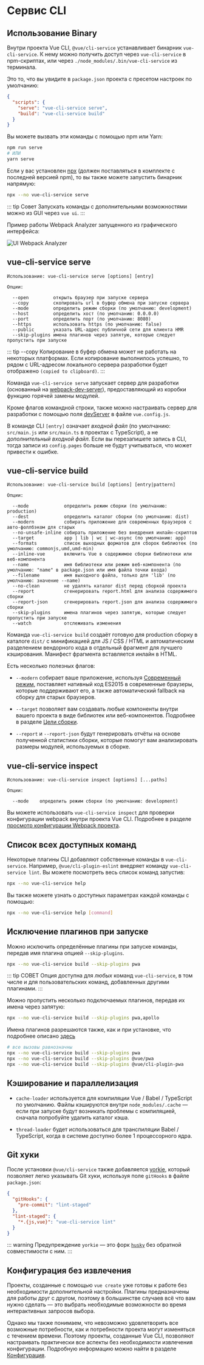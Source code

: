 # Сервис CLI

## Использование Binary

Внутри проекта Vue CLI, `@vue/cli-service` устанавливает бинарник `vue-cli-service`. К нему можно получить доступ через `vue-cli-service` в npm-скриптах, или через `./node_modules/.bin/vue-cli-service` из терминала.

Это то, что вы увидите в `package.json` проекта с пресетом настроек по умолчанию:

```json
{
  "scripts": {
    "serve": "vue-cli-service serve",
    "build": "vue-cli-service build"
  }
}
```

Вы можете вызвать эти команды с помощью npm или Yarn:

```bash
npm run serve
# ИЛИ
yarn serve
```

Если у вас установлен [npx](https://github.com/npm/npx) (должен поставляться в комплекте с последней версией npm), то вы также можете запустить бинарник напрямую:

```bash
npx --no vue-cli-service serve
```

::: tip Совет
Запускать команды с дополнительными возможностями можно из GUI через `vue ui`.
:::

Пример работы Webpack Analyzer запущенного из графического интерфейса:

![UI Webpack Analyzer](/ui-analyzer.png)

## vue-cli-service serve

```
Использование: vue-cli-service serve [options] [entry]

Опции:

  --open         открыть браузер при запуске сервера
  --copy         скопировать url в буфер обмена при запуске сервера
  --mode         определить режим сборки (по умолчанию: development)
  --host         определить хост (по умолчанию: 0.0.0.0)
  --port         определить порт (по умолчанию: 8080)
  --https        использовать https (по умолчанию: false)
  --public       указать URL-адрес публичной сети для клиента HMR
  --skip-plugins имена плагинов через запятую, которые следует пропустить при запуске
```

::: tip --copy
Копирование в буфер обмена может не работать на некоторых платформах. Если копирование выполнилось успешно, то рядом с URL-адресом локального сервера разработки будет отображено `(copied to clipboard)`.
:::

Команда `vue-cli-service serve` запускает сервер для разработки (основанный на [webpack-dev-server](https://github.com/webpack/webpack-dev-server)), предоставляющий из коробки функцию горячей замены модулей.

Кроме флагов командной строки, также можно настраивать сервер для разработки с помощью поля [devServer](../config/#devserver) в файле `vue.config.js`.

В команде CLI `[entry]` означает *входной файл* (по умолчанию: `src/main.js` или `src/main.ts` в проектах с TypeScript), а не *дополнительный входной файл*. Если вы перезапишете запись в CLI, тогда записи из `config.pages` больше не будут учитываться, что может привести к ошибке.

## vue-cli-service build

```
Использование: vue-cli-service build [options] [entry|pattern]

Опции:

  --mode             определить режим сборки (по умолчанию: production)
  --dest             определить каталог сборки (по умолчанию: dist)
  --modern           собирать приложение для современных браузеров с авто-фоллбэком для старых
  --no-unsafe-inline собирать приложение без внедрения инлайн-скриптов
  --target           app | lib | wc | wc-async (по умолчанию: app)
  --formats          список выходных форматов для сборок библиотек (по умолчанию: commonjs,umd,umd-min)
  --inline-vue       включить Vue в содержимое сборки библиотеки или веб-компонента
  --name             имя библиотеки или режим веб-компонента (по умолчанию: "name" в package.json или имя файла точки входа)
  --filename         имя выходного файла, только для 'lib' (по умолчанию: значение --name)
  --no-clean         не удалять каталог dist перед сборкой проекта
  --report           сгенерировать report.html для анализа содержимого сборки
  --report-json      сгенерировать report.json для анализа содержимого сборки
  --skip-plugins     имена плагинов через запятую, которые следует пропустить при запуске
  --watch            отслеживать изменения
```

Команда `vue-cli-service build` создаёт готовую для production сборку в каталоге `dist/` с минификацией для JS / CSS / HTML и автоматическим разделением вендорного кода в отдельный фрагмент для лучшего кэширования. Манифест фрагмента вставляется инлайн в HTML.

Есть несколько полезных флагов:

- `--modern` собирает ваше приложение, используя [Современный режим](./browser-compatibility.md#современный-режим), поставляет нативный код ES2015 в современные браузеры, которые поддерживают его, а также автоматический fallback на сборку для старых браузеров.

- `--target` позволяет вам создавать любые компоненты внутри вашего проекта в виде библиотек или веб-компонентов. Подробнее в разделе [Цели сборки](./build-targets.md).

- `--report` и `--report-json` будут генерировать отчёты на основе полученной статистики сборки, которые помогут вам анализировать размеры модулей, используемых в сборке.

## vue-cli-service inspect

```
Использование: vue-cli-service inspect [options] [...paths]

Опции:

  --mode    определить режим сборки (по умолчанию: development)
```

Вы можете использовать `vue-cli-service inspect` для проверки конфигурации webpack внутри проекта Vue CLI. Подробнее в разделе [просмотр конфигурации Webpack проекта](./webpack.md#просмотр-конфигурации-webpack-проекта).

## Список всех доступных команд

Некоторые плагины CLI добавляют собственные команды в `vue-cli-service`. Например, `@vue/cli-plugin-eslint` внедряет команду `vue-cli-service lint`. Вы можете посмотреть весь список команд запустив:

```bash
npx --no vue-cli-service help
```

Вы также можете узнать о доступных параметрах каждой команды с помощью:

```bash
npx --no vue-cli-service help [command]
```

## Исключение плагинов при запуске

Можно исключить определённые плагины при запуске команды, передав имя плагина опцией `--skip-plugins`.

```bash
npx --no vue-cli-service build --skip-plugins pwa
```

::: tip СОВЕТ
Опция доступна для _любых_ команд `vue-cli-service`, в том числе и для пользовательских команд, добавленных другими плагинами.
:::

Можно пропустить несколько подключаемых плагинов, передав их имена через запятую:

```bash
npx --no vue-cli-service build --skip-plugins pwa,apollo
```

Имена плагинов разрешаются также, как и при установке, что подробнее описано [здесь](./plugins-and-presets.md#установка-пnагинов-в-существующий-проект)

```bash
# все вызовы равнозначны
npx --no vue-cli-service build --skip-plugins pwa
npx --no vue-cli-service build --skip-plugins @vue/pwa
npx --no vue-cli-service build --skip-plugins @vue/cli-plugin-pwa
```

## Кэширование и параллелизация

- `cache-loader` используется для компиляции Vue / Babel / TypeScript по умолчанию. Файлы кэшируются внутри `node_modules/.cache` — если при запуске будут возникать проблемы с компиляцией, сначала попробуйте удалить каталог кэша.

- `thread-loader` будет использоваться для транспиляции Babel / TypeScript, когда в системе доступно более 1 процессорного ядра.

## Git хуки

После установки `@vue/cli-service` также добавляется [yorkie](https://github.com/yyx990803/yorkie), который позволяет легко указывать Git хуки, используя поле `gitHooks` в файле `package.json`:

```json
{
  "gitHooks": {
    "pre-commit": "lint-staged"
  },
  "lint-staged": {
    "*.{js,vue}": "vue-cli-service lint"
  }
}
```

::: warning Предупреждение
`yorkie` — это форк [`husky`](https://github.com/typicode/husky) без обратной совместимости с ним.
:::

## Конфигурация без извлечения

Проекты, созданные с помощью `vue create` уже готовы к работе без необходимости дополнительной настройки. Плагины предназначены для работы друг с другом, поэтому в большинстве случаев всё что вам нужно сделать — это выбрать необходимые возможности во время интерактивных запросов выбора.

Однако мы также понимаем, что невозможно удовлетворить все возможные потребности, как и потребности проекта могут изменяться с течением времени. Поэтому проекты, созданные Vue CLI, позволяют настраивать практически все аспекты без необходимости извлечения конфигурации. Подробную информацию можно найти в разделе [Конфигурация](../config/).
